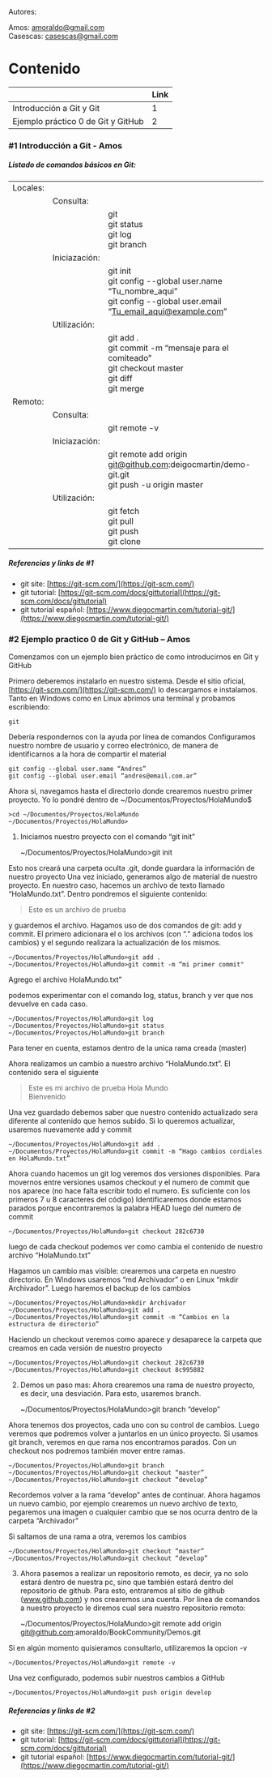 Autores:

Amos: [amoraldo@gmail.com](amoraldo@gmail.com)<br>
Casescas: [casescas@gmail.com](casescas@gmail.com)


# **Contenido**

||Link|
|-----------|-----------|
|Introducción a Git y Git| 1|
|Ejemplo práctico 0 de Git y GitHub|2|


### #1 Introducción a Git - Amos

##### Listado de comandos básicos en Git:

||||
|-----------|-----------|---------|
|Locales:|||
||Consulta:||
|||git<br>git status<br>git log<br>git branch|
||Iniciazación:||
|||git init<br>git config --global user.name “Tu_nombre_aqui”<br>git config --global user.email “Tu_email_aqui@example.com”|
||Utilización:||
|||git add .<br>git commit -m “mensaje para el comiteado”<br>git checkout master<br>git diff<br>git merge|
|Remoto:|||
||Consulta:||
|||git remote -v|
||Iniciazación:||
|||git remote add origin git@github.com:deigocmartin/demo-git.git<br>git push -u origin master|
||Utilización:||
|||git fetch<br>git pull<br>git push<br>git clone|

##### Referencias y links de #1

* git site: [https://git-scm.com/](https://git-scm.com/)
* git tutorial: [https://git-scm.com/docs/gittutorial](https://git-scm.com/docs/gittutorial)
* git tutorial español: [https://www.diegocmartin.com/tutorial-git/](https://www.diegocmartin.com/tutorial-git/)

<VOLVER A CONTENIDO>

### #2 Ejemplo practico 0 de Git y GitHub – Amos

Comenzamos con un ejemplo bien práctico de como introducirnos en Git y GitHub

Primero deberemos instalarlo en nuestro sistema. Desde el sitio oficial, [https://git-scm.com/](https://git-scm.com/) lo descargamos e instalamos.
Tanto en Windows como en Linux abrimos una terminal y probamos escribiendo: 

    git

Debería respondernos con la ayuda por línea de comandos
Configuramos nuestro nombre de usuario y correo electrónico, de manera de identificarnos a la hora de compartir el material

    git config --global user.name “Andres”
    git config --global user.email “andres@email.com.ar”

Ahora si, navegamos hasta el directorio donde crearemos nuestro primer proyecto. Yo lo pondré dentro de ~/Documentos/Proyectos/HolaMundo$

    >cd ~/Documentos/Proyectos/HolaMundo
    ~/Documentos/Proyectos/HolaMundo>

1) Iniciamos nuestro proyecto con el comando “git init”

    
    ~/Documentos/Proyectos/HolaMundo>git init

Esto nos creará una carpeta oculta .git, donde guardara la información de nuestro proyecto
Una vez iniciado, generamos algo de material de nuestro proyecto.
En nuestro caso, hacemos un archivo de texto llamado “HolaMundo.txt”. Dentro pondremos el siguiente contenido:

>Este es un archivo de prueba

y guardemos el archivo.
Hagamos uso de dos comandos de git: add y commit. El primero adicionara el o los archivos (con “.” adiciona todos los cambios) y el segundo realizara la actualización de los mismos.


    ~/Documentos/Proyectos/HolaMundo>git add .
    ~/Documentos/Proyectos/HolaMundo>git commit -m “mi primer commit" 
    
Agrego el archivo HolaMundo.txt”

podemos experimentar con el comando log, status, branch y ver que nos devuelve en cada caso.

    ~/Documentos/Proyectos/HolaMundo>git log
    ~/Documentos/Proyectos/HolaMundo>git status
    ~/Documentos/Proyectos/HolaMundo>git branch

Para tener en cuenta, estamos dentro de la unica rama creada (master)

Ahora realizamos un cambio a nuestro archivo “HolaMundo.txt”. El contenido sera el siguiente 

>Este es mi archivo de prueba Hola Mundo<br>
>Bienvenido

Una vez guardado debemos saber que nuestro contenido actualizado sera diferente al contenido que hemos subido. Si lo queremos actualizar, usaremos nuevamente add y commit

    ~/Documentos/Proyectos/HolaMundo>git add .
    ~/Documentos/Proyectos/HolaMundo>git commit -m “Hago cambios cordiales en HolaMundo.txt”

Ahora cuando hacemos un git log veremos dos versiones disponibles. Para movernos entre versiones usamos checkout y el numero de commit que nos aparece (no hace falta escribir todo el numero. Es suficiente con los primeros 7 u 8 caracteres del código)
Identificaremos donde estamos parados porque encontraremos la palabra HEAD luego del numero de commit

    ~/Documentos/Proyectos/HolaMundo>git checkout 282c6730

luego de cada checkout podemos ver como cambia el contenido de nuestro archivo “HolaMundo.txt”

Hagamos un cambio mas visible: crearemos una carpeta en nuestro directorio. En Windows usaremos “md Archivador” o en Linux “mkdir Archivador”. Luego haremos el backup de los cambios

    ~/Documentos/Proyectos/HolaMundo>mkdir Archivador
    ~/Documentos/Proyectos/HolaMundo>git add .
    ~/Documentos/Proyectos/HolaMundo>git commit -m “Cambios en la estructura de directorio”

Haciendo un checkout veremos como aparece y desaparece la carpeta que creamos en cada versión de nuestro proyecto

    ~/Documentos/Proyectos/HolaMundo>git checkout 282c6730
    ~/Documentos/Proyectos/HolaMundo>git checkout 8c995882

2) Demos un paso mas: Ahora crearemos una rama de nuestro proyecto, es decir, una desviación. Para esto, usaremos branch.


    ~/Documentos/Proyectos/HolaMundo>git branch “develop”

Ahora tenemos dos proyectos, cada uno con su control de cambios. Luego veremos que podremos volver a juntarlos en un único proyecto. Si usamos git branch, veremos en que rama nos encontramos parados. Con un checkout nos podremos también mover entre ramas.


    ~/Documentos/Proyectos/HolaMundo>git branch 
    ~/Documentos/Proyectos/HolaMundo>git checkout “master”
    ~/Documentos/Proyectos/HolaMundo>git checkout “develop”

Recordemos volver a la rama “develop” antes de continuar. Ahora hagamos un nuevo cambio, por ejemplo crearemos un nuevo archivo de texto, pegaremos una imagen o cualquier cambio que se nos ocurra dentro de la carpeta “Archivador”

Si saltamos de una rama a otra, veremos los cambios

    ~/Documentos/Proyectos/HolaMundo>git checkout “master”
    ~/Documentos/Proyectos/HolaMundo>git checkout “develop”

3) Ahora pasemos a realizar un repositorio remoto, es decir, ya no solo estará dentro de nuestra pc, sino que también estará dentro del repositorio de github.
Para esto, entraremos al sitio de github (www.github.com) y nos crearemos una cuenta.
Por linea de comandos a nuestro proyecto le diremos cual sera nuestro repositorio remoto:


    ~/Documentos/Proyectos/HolaMundo>git remote add origin git@github.com:amoraldo/BookCommunity/Demos.git

Si en algún momento quisieramos consultarlo, utilizaremos la opcion -v

    ~/Documentos/Proyectos/HolaMundo>git remote -v

Una vez configurado, podemos subir nuestros cambios a GitHub

    ~/Documentos/Proyectos/HolaMundo>git push origin develop

##### Referencias y links de #2

* git site: [https://git-scm.com/](https://git-scm.com/)
* git tutorial: [https://git-scm.com/docs/gittutorial](https://git-scm.com/docs/gittutorial)
* git tutorial español: [https://www.diegocmartin.com/tutorial-git/](https://www.diegocmartin.com/tutorial-git/)

<VOLVER A CONTENIDO>
